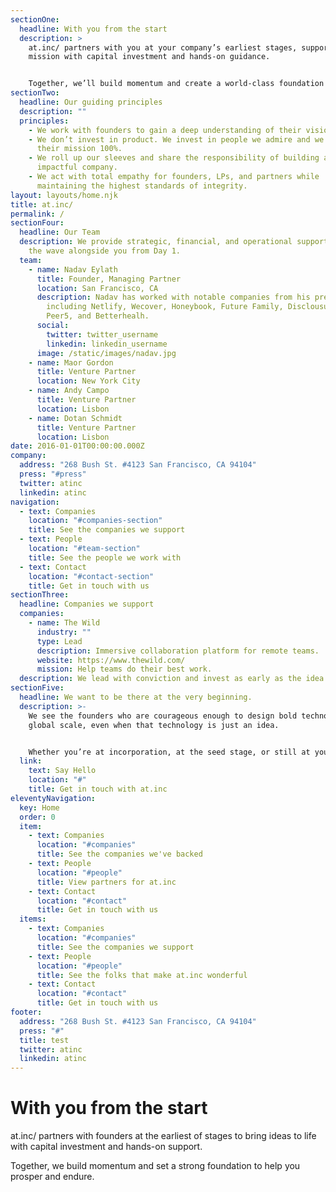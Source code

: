 ```yaml
---
sectionOne:
  headline: With you from the start
  description: >
    at.inc/ partners with you at your company’s earliest stages, supporting your
    mission with capital investment and hands-on guidance. 


    Together, we’ll build momentum and create a world-class foundation to help you prosper and endure.
sectionTwo:
  headline: Our guiding principles
  description: ""
  principles:
    - We work with founders to gain a deep understanding of their vision.
    - We don’t invest in product. We invest in people we admire and we back
      their mission 100%.
    - We roll up our sleeves and share the responsibility of building a dynamic,
      impactful company.
    - We act with total empathy for founders, LPs, and partners while
      maintaining the highest standards of integrity.
layout: layouts/home.njk
title: at.inc/
permalink: /
sectionFour:
  headline: Our Team
  description: We provide strategic, financial, and operational support and ride
    the wave alongside you from Day 1.
  team:
    - name: Nadav Eylath
      title: Founder, Managing Partner
      location: San Francisco, CA
      description: Nadav has worked with notable companies from his previous fun
        including Netlify, Wecover, Honeybook, Future Family, Disclousures,
        Peer5, and Betterhealh.
      social:
        twitter: twitter_username
        linkedin: linkedin_username
      image: /static/images/nadav.jpg
    - name: Maor Gordon
      title: Venture Partner
      location: New York City
    - name: Andy Campo
      title: Venture Partner
      location: Lisbon
    - name: Dotan Schmidt
      title: Venture Partner
      location: Lisbon
date: 2016-01-01T00:00:00.000Z
company:
  address: "268 Bush St. #4123 San Francisco, CA 94104"
  press: "#press"
  twitter: atinc
  linkedin: atinc
navigation:
  - text: Companies
    location: "#companies-section"
    title: See the companies we support
  - text: People
    location: "#team-section"
    title: See the people we work with
  - text: Contact
    location: "#contact-section"
    title: Get in touch with us
sectionThree:
  headline: Companies we support
  companies:
    - name: The Wild
      industry: ""
      type: Lead
      description: Immersive collaboration platform for remote teams.
      website: https://www.thewild.com/
      mission: Help teams do their best work.
  description: We lead with conviction and invest as early as the idea phase.
sectionFive:
  headline: We want to be there at the very beginning.
  description: >-
    We see the founders who are courageous enough to design bold technology at a
    global scale, even when that technology is just an idea.


    Whether you’re at incorporation, at the seed stage, or still at your day job setting a vision for something new, we want to hear what makes you ready to dive in. And be sure, we are eager to invest at this stage.
  link:
    text: Say Hello
    location: "#"
    title: Get in touch with at.inc
eleventyNavigation:
  key: Home
  order: 0
  item:
    - text: Companies
      location: "#companies"
      title: See the companies we've backed
    - text: People
      location: "#people"
      title: View partners for at.inc
    - text: Contact
      location: "#contact"
      title: Get in touch with us
  items:
    - text: Companies
      location: "#companies"
      title: See the companies we support
    - text: People
      location: "#people"
      title: See the folks that make at.inc wonderful
    - text: Contact
      location: "#contact"
      title: Get in touch with us
footer:
  address: "268 Bush St. #4123 San Francisco, CA 94104"
  press: "#"
  title: test
  twitter: atinc
  linkedin: atinc
---
```

# With you from the start

at.inc/ partners with founders at the earliest of stages to bring ideas to life with capital investment and hands-on support.

Together, we build momentum and set a strong foundation to help you prosper and endure.
